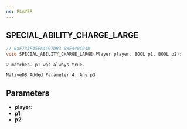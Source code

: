 ```yaml
---
ns: PLAYER
---
```

## SPECIAL_ABILITY_CHARGE_LARGE

```c
// 0xF733F45FA4497D93 0xF440C04D
void SPECIAL_ABILITY_CHARGE_LARGE(Player player, BOOL p1, BOOL p2);
```

```
2 matches. p1 was always true.
```

```
NativeDB Added Parameter 4: Any p3
```

## Parameters
* **player**: 
* **p1**: 
* **p2**: 

